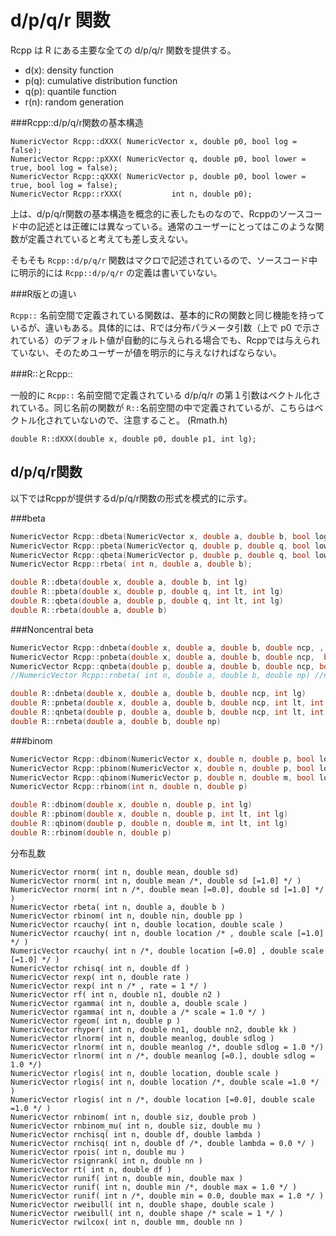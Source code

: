 # d/p/q/r 関数

Rcpp は R にある主要な全ての d/p/q/r 関数を提供する。

* d(x): density function
* p(q): cumulative distribution function
* q(p): quantile function
* r(n): random generation


###Rcpp::d/p/q/r関数の基本構造

```
NumericVector Rcpp::dXXX( NumericVector x, double p0, bool log = false);
NumericVector Rcpp::pXXX( NumericVector q, double p0, bool lower = true, bool log = false);
NumericVector Rcpp::qXXX( NumericVector p, double p0, bool lower = true, bool log = false);
NumericVector Rcpp::rXXX(           int n, double p0);
```
上は、d/p/q/r関数の基本構造を概念的に表したものなので、Rcppのソースコード中の記述とは正確には異なっている。通常のユーザーにとってはこのような関数が定義されていると考えても差し支えない。

そもそも `Rcpp::d/p/q/r` 関数はマクロで記述されているので、ソースコード中に明示的には `Rcpp::d/p/q/r` の定義は書いていない。

###R版との違い

`Rcpp::` 名前空間で定義されている関数は、基本的にRの関数と同じ機能を持っているが、違いもある。具体的には、Rでは分布パラメータ引数（上で p0 で示されている）のデフォルト値が自動的に与えられる場合でも、Rcppでは与えられていない、そのためユーザーが値を明示的に与えなければならない。



###R::とRcpp::

一般的に `Rcpp::` 名前空間で定義されている d/p/q/r の第１引数はベクトル化されている。同じ名前の関数が `R::`名前空間の中で定義されているが、こちらはベクトル化されていないので、注意すること。 (Rmath.h)

```
double R::dXXX(double x, double p0, double p1, int lg);
```

## d/p/q/r関数

以下ではRcppが提供するd/p/q/r関数の形式を模式的に示す。


###beta

```cpp
NumericVector Rcpp::dbeta(NumericVector x, double a, double b, bool log = false);
NumericVector Rcpp::pbeta(NumericVector q, double p, double q, bool lower = true, bool log = false);
NumericVector Rcpp::qbeta(NumericVector p, double p, double q, bool lower = true, bool log = false);
NumericVector Rcpp::rbeta( int n, double a, double b);
```

```cpp
double R::dbeta(double x, double a, double b, int lg)         
double R::pbeta(double x, double p, double q, int lt, int lg) 
double R::qbeta(double a, double p, double q, int lt, int lg) 
double R::rbeta(double a, double b) 
```

###Noncentral beta

```cpp
NumericVector Rcpp::dnbeta(double x, double a, double b, double ncp, , bool log = false);
NumericVector Rcpp::pnbeta(double x, double a, double b, double ncp,  bool lower = true, bool log = false);
NumericVector Rcpp::qnbeta(double p, double a, double b, double ncp, bool lower = true, bool log = false);
//NumericVector Rcpp::rnbeta( int n, double a, double b, double np) //not defined
```


```cpp
double R::dnbeta(double x, double a, double b, double ncp, int lg)		
double R::pnbeta(double x, double a, double b, double ncp, int lt, int lg)	
double R::qnbeta(double p, double a, double b, double ncp, int lt, int lg)	
double R::rnbeta(double a, double b, double np)
```

###binom


```cpp
NumericVector Rcpp::dbinom(NumericVector x, double n, double p, bool log = false);
NumericVector Rcpp::pbinom(NumericVector x, double n, double p, bool lower = true, bool log = false);
NumericVector Rcpp::qbinom(NumericVector p, double n, double m, bool lower = true, bool log = false);
NumericVector Rcpp::rbinom(int n, double n, double p)
```

```cpp
double R::dbinom(double x, double n, double p, int lg)	  	
double R::pbinom(double x, double n, double p, int lt, int lg)  
double R::qbinom(double p, double n, double m, int lt, int lg)  
double R::rbinom(double n, double p)
```


分布乱数

```
NumericVector rnorm( int n, double mean, double sd)
NumericVector rnorm( int n, double mean /*, double sd [=1.0] */ )
NumericVector rnorm( int n /*, double mean [=0.0], double sd [=1.0] */ )
NumericVector rbeta( int n, double a, double b )
NumericVector rbinom( int n, double nin, double pp )
NumericVector rcauchy( int n, double location, double scale )
NumericVector rcauchy( int n, double location /* , double scale [=1.0] */ )
NumericVector rcauchy( int n /*, double location [=0.0] , double scale [=1.0] */ )
NumericVector rchisq( int n, double df )
NumericVector rexp( int n, double rate )
NumericVector rexp( int n /* , rate = 1 */ )
NumericVector rf( int n, double n1, double n2 )
NumericVector rgamma( int n, double a, double scale )
NumericVector rgamma( int n, double a /* scale = 1.0 */ )
NumericVector rgeom( int n, double p )
NumericVector rhyper( int n, double nn1, double nn2, double kk )
NumericVector rlnorm( int n, double meanlog, double sdlog )
NumericVector rlnorm( int n, double meanlog /*, double sdlog = 1.0 */)
NumericVector rlnorm( int n /*, double meanlog [=0.], double sdlog = 1.0 */)
NumericVector rlogis( int n, double location, double scale )
NumericVector rlogis( int n, double location /*, double scale =1.0 */ )
NumericVector rlogis( int n /*, double location [=0.0], double scale =1.0 */ )
NumericVector rnbinom( int n, double siz, double prob )
NumericVector rnbinom_mu( int n, double siz, double mu )
NumericVector rnchisq( int n, double df, double lambda )
NumericVector rnchisq( int n, double df /*, double lambda = 0.0 */ )
NumericVector rpois( int n, double mu )
NumericVector rsignrank( int n, double nn )
NumericVector rt( int n, double df )
NumericVector runif( int n, double min, double max )
NumericVector runif( int n, double min /*, double max = 1.0 */ )
NumericVector runif( int n /*, double min = 0.0, double max = 1.0 */ )
NumericVector rweibull( int n, double shape, double scale )
NumericVector rweibull( int n, double shape /* scale = 1 */ )
NumericVector rwilcox( int n, double mm, double nn )
```















```